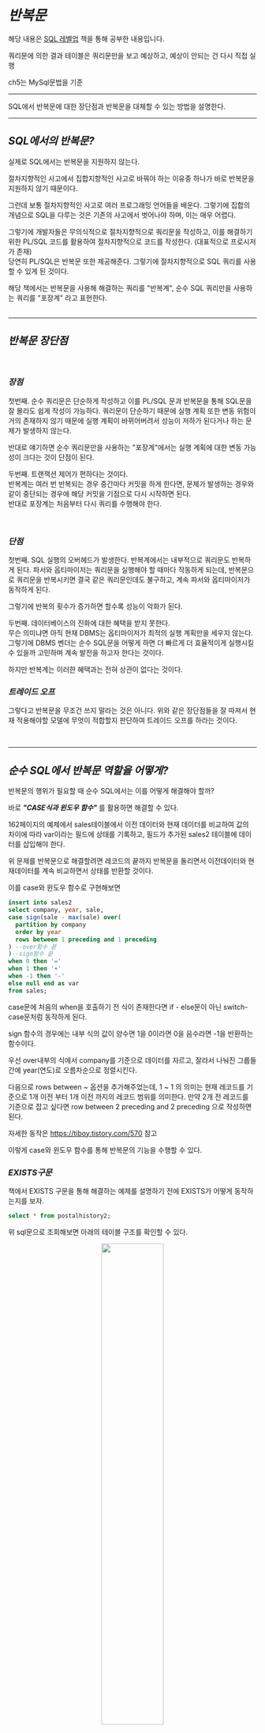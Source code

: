 # **_반복문_**

해당 내용은 [SQL 레벨업](http://www.yes24.com/Product/Goods/24089836) 책을 통해 공부한 내용입니다.

쿼리문에 의한 결과 테이블은 쿼리문만을 보고 예상하고, 예상이 안되는 건 다시 직접 실행

ch5는 MySql문법을 기준

---

SQL에서 반복문에 대한 장단점과 반복문을 대체할 수 있는 방법을 설명한다.

---

## **_SQL에서의 반복문?_**

실제로 SQL에서는 반복문을 지원하지 않는다.

절차지향적인 사고에서 집합지향적인 사고로 바꿔야 하는 이유중 하나가 바로 반복문을 지원하지 않기 때문이다.

그런데 보통 절차지향적인 사고로 여러 프로그래밍 언어들을 배운다. 그렇기에 집합의 개념으로 SQL을 다루는 것은 기존의 사고에서 벗어나야 하며, 이는 매우 어렵다.

그렇기에 개발자들은 무의식적으로 절차지향적으로 쿼리문을 작성하고, 이를 해결하기 위한 PL/SQL 코드를 활용하여 절차지향적으로 코드를 작성한다. (대표적으로 프로시저가 존재)  
당연히 PL/SQL은 반복문 또한 제공해준다. 그렇기에 절차지향적으로 SQL 쿼리를 사용할 수 있게 된 것이다.

해당 책에서는 반복문을 사용해 해결하는 쿼리를 "반복계", 순수 SQL 쿼리만을 사용하는 쿼리를 "포장계" 라고 표현한다.  
</br>

---

## **_반복문 장단점_**

</br>

### **_장점_**

첫번째. 순수 쿼리문은 단순하게 작성하고 이를 PL/SQL 문과 반복문을 통해 SQL문을 잘 몰라도 쉽게 작성이 가능하다. 쿼리문이 단순하기 때문에 실행 계획 또한 변동 위험이 거의 존재하지 않기 때문에 실행 계획이 바뀌어버려서 성능이 저하가 된다거나 하는 문제가 발생하지 않는다.

반대로 얘기하면 순수 쿼리문만을 사용하는 "포장계"에서는 실행 계획에 대한 변동 가능성이 크다는 것이 단점이 된다.

두번째. 트랜잭션 제어가 편하다는 것이다.  
반복계는 여러 번 반복되는 경우 중간마다 커밋을 하게 한다면, 문제가 발생하는 경우와 같이 중단되는 경우에 해당 커밋을 기점으로 다시 시작하면 된다.  
반대로 포장계는 처음부터 다시 쿼리를 수행해야 한다.

</br>

### **_단점_**

첫번째. SQL 실행의 오버헤드가 발생한다. 반복계에서는 내부적으로 쿼리문도 반복하게 된다. 파서와 옵티마이저는 쿼리문을 실행해야 할 때마다 작동하게 되는데, 반복문으로 쿼리문을 반복시키면 결국 같은 쿼리문인데도 불구하고, 계속 파서와 옵티마이저가 동작하게 된다.

그렇기에 반복의 횟수가 증가하면 할수록 성능이 악화가 된다.

두번째. 데이터베이스의 진화에 대한 혜택을 받지 못한다.  
무슨 의미냐면 아직 현재 DBMS는 옵티마이저가 최적의 실행 계획만을 세우지 않는다. 그렇기에 DBMS 벤더는 순수 SQL문을 어떻게 하면 더 빠르게 더 효율적이게 실행시킬 수 있을까 고민하며 계속 발전을 하고자 한다는 것이다.

하지만 반복계는 이러한 혜택과는 전혀 상관이 없다는 것이다.

### **_트레이드 오프_**

그렇다고 반복문을 무조건 쓰지 말라는 것은 아니다. 위와 같은 장단점들을 잘 따져서 현재 적용해야할 모델에 무엇이 적합할지 판단하여 트레이드 오프를 하라는 것이다.

</br>

---

## **_순수 SQL에서 반복문 역할을 어떻게?_**

반복문의 행위가 필요할 때 순수 SQL에서는 이를 어떻게 해결해야 할까?

바로 **_"CASE식과 윈도우 함수"_** 를 활용하면 해결할 수 있다.

162페이지의 예제에서 sales테이블에서 이전 데이터와 현재 데이터를 비교하여 값의 차이에 따라 var이라는 필드에 상태를 기록하고, 필드가 추가된 sales2 테이블에 데이터를 삽입해야 한다.

위 문제를 반복문으로 해결할려면 레코드의 끝까지 반복문을 돌리면서 이전데이터와 현재데이터를 계속 비교하면서 상태를 반환할 것이다.

이를 case와 윈도우 함수로 구현해보면

```sql
insert into sales2
select company, year, sale,
case sign(sale - max(sale) over(
  partition by company
  order by year
  rows between 1 preceding and 1 preceding
) --over함수 끝
)--sign함수 끝
when 0 then '='
when 1 then '+'
when -1 then '-'
else null end as var
from sales;
```

case문에 처음의 when을 호출하기 전 식이 존재한다면 if - else문이 아닌 switch-case문처럼 동작하게 된다.

sign 함수의 경우에는 내부 식의 값이 양수면 1을 0이라면 0을 음수라면 -1을 반환하는 함수이다.

우선 over내부의 식에서 company를 기준으로 데이터를 자르고, 잘라서 나눠진 그룹들간에 year(연도)로 오름차순으로 정렬시킨다.

다음으로 rows between ~ 옵션을 추가해주었는데, 1 ~ 1 의 의미는 현재 레코드를 기준으로 1개 이전 부터 1개 이전 까지의 레코드 범위를 의미한다. 만약 2개 전 레코드를 기준으로 잡고 싶다면 row between 2 preceding and 2 preceding 으로 작성하면 된다.

자세한 동작은 https://tiboy.tistory.com/570 참고

이렇게 case와 윈도우 함수를 통해 반복문의 기능을 수행할 수 있다.

### **_EXISTS구문_**

책에서 EXISTS 구문을 통해 해결하는 예제를 설명하기 전에 EXISTS가 어떻게 동작하는지를 보자.

```sql
select * from postalhistory2;
```

위 sql문으로 조회해보면 아래의 테이블 구조를 확인할 수 있다.

  <p align = "center">
  <img src="https://user-images.githubusercontent.com/62879192/209802272-44e2be8f-d70c-49b1-9c48-11de1dde7287.png" width = 50%>
  </p>

위 테이블을 가지고 exists 구문의 동작을 이해해보자.

우선 exists는 서브쿼리와 함께 동작하게 되며, exists구문에 의해 반환 데이터가 하나라도 존재하면 true값 (1값)을 반환하며, 서브쿼리의 조건을 가지고 메인 쿼리의 테이블과 비교한다.

쉽게 말해서 메인 쿼리에서 a레코드, b레코드, c레코드 3개의 행이 존재하고, exists의 서브쿼리가 존재한다면 레코드마다 서브쿼리의 조건 구문을 실행하여 해당 조건을 하나라도 만족하는 순간 종료하고 메인쿼리의 레코드를 반환한다.

예제를 통해 어떻게 동작되는지 확인해보자.

```sql
select name, pcode
from postalhistory2 ph1
where name = 'A' and
exists
(
select *
from postalhistory2 ph2
where ph2.name = 'A' and ph1.lft > ph2.lft
);
```

where절에 exists 구문이 있으며, 괄호안은 서브쿼리이다.

우선 메인쿼리의 exists구문이 실행되기 전까지 ph1테이블 구조는 where절의 name = 'A'에 의해서 아래와 같은 테이블 구조가 된다.

  <p align = "center">
  <img src="https://user-images.githubusercontent.com/62879192/209804530-889a8d8f-f404-45e9-aef1-939966551c84.png" width = 50%>
  </p>

총 3개의 레코드가 존재한다.

exists는 이제 ph1테이블의 해당 레코드마다 서브쿼리를 수행하며, 서브쿼리의 레코드 수만큼 반복하여 서브쿼리의 결과가 단 하나라도 존재한다면 참을 반환하고, ph1테이블의 해당 레코드를 반환할 것이다.

우선 첫번째 레코드인 'A', '4130001', 0, 27을 대상으로 서브쿼리를 수행한다.  
서브쿼리를 보면 조건식의 ph2.name = 'A' 에 의해서 ph2테이블 구조도 위와 동일한 구조로 나오고 다음 조건으로 ph1.lft > ph2.lft를 수행하는데, 이때 메인쿼리의 첫번째 레코드를 대상으로 서브쿼리를 수행중이니 ph1.lft값은 0일 것이다.  
다음으로 ph2.lft는 nmae='A'까지의 조건을 수행한 테이블의 레코드 수만큼 반복하여 수행한다.

그럼 0(ph1 1번째 레코드) > 0(ph2 1번째 레코드)  
 0(ph1 1번째 레코드) > 9(ph2 2번째 레코드)  
 0(ph1 1번째 레코드) > 12(ph2 3번째 레코드)

만족하는 경우가 존재할 때까지 수행하는데, 전부 수행할 때까지 수행이 이루어지지 않았으므로 메인쿼리의 첫번째 레코드는 false 즉, 반환대상이 아니게 된다.

이후 두번째 메인쿼리의 두번째 레코드의 lft 값은 9이므로

9(ph1 1번째 레코드) > 0(ph2 1번째 레코드) 만족  
 9(ph1 2번째 레코드) > 9(ph2 2번째 레코드) 수행X  
 9(ph1 3번째 레코드) > 12(ph2 3번째 레코드) 수행X

첫번째 조건부터 만족하므로, 바로 수행을 종료하고 메인쿼리의 두번째 레코드를 반환한다.

마지막 레코드 또한 동일하게 동작하게 되고 그럼 쿼리문의 결과는

   <p align = "center">
  <img src="https://user-images.githubusercontent.com/62879192/209805775-524dc86a-9965-471a-b705-c6230bcf7be2.png" width = 50%>
  </p>

위와같이 메인쿼리의 두번째, 세번째의 name과 pcode만을 반환하게 된다.

### **_NOT EXISTS_**

exists는 조건에 맞는 레코드가 하나라도 존재할 때까지 수행을 하며, 하나라도 맞을 시에는 메인쿼리의 레코드를 반환한다.

not 을 붙이면 반대로 조건에 맞는 레코드가 단 하나라도 존재한다면 false를 반환하고 해당 레코드 또한 반환하지 않는다.

둘은 연산에서도 차이가 나타나는데, 위 예제를 다시보자.

첫번째 경우에는 exists는 만족하는 조건 단 하나도 찾지 못하였어서 3번 연산 끝에 false를 반환하였다.  
not exists는 만족하는 조건이 단 하나도 존재하지 않았기에 3번 연산 끝에 true를 반환한다.

두번째 경우에는 exists는 첫번째 부터 조건을 만족하기 때문에 바로 true를 반환하지만 not exists는 만족하는 조건이 존재하기 때문에 false를 반환한다.

즉, exists는 "조건에 하나라도 만족하면 참을 반환"하며, not exists는 "조건에 하나라도 만족하면 거짓을 반환" 한다.

exists는 2개의 레코드를 반환하였지만 not exists로만 바꿔버리면 첫번째 레코드 단 하나만을 반환하며 책의 예제는 not exists로 단 하나의 레코드를 반환하는게 목적이다. (196pg)

참고 : https://etloveguitar.tistory.com/124
